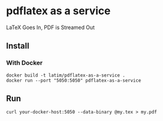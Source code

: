 # pdflatex as a service

LaTeX Goes In, PDF is Streamed Out

## Install

### With Docker

```shell
docker build -t latim/pdflatex-as-a-service .
docker run --port "5050:5050" pdflatex-as-a-service
```

## Run

```shell
curl your-docker-host:5050 --data-binary @my.tex > my.pdf
```

